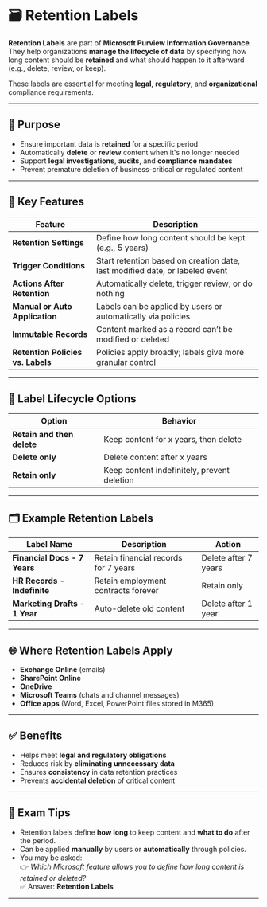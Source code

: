 # 🗃️ Retention Labels

**Retention Labels** are part of **Microsoft Purview Information Governance**. They help organizations **manage the lifecycle of data** by specifying how long content should be **retained** and what should happen to it afterward (e.g., delete, review, or keep).

These labels are essential for meeting **legal**, **regulatory**, and **organizational** compliance requirements.

---

## 🎯 Purpose

- Ensure important data is **retained** for a specific period
- Automatically **delete** or **review** content when it's no longer needed
- Support **legal investigations**, **audits**, and **compliance mandates**
- Prevent premature deletion of business-critical or regulated content

---

## 🧰 Key Features

| Feature                        | Description |
|--------------------------------|-------------|
| **Retention Settings**         | Define how long content should be kept (e.g., 5 years) |
| **Trigger Conditions**         | Start retention based on creation date, last modified date, or labeled event |
| **Actions After Retention**    | Automatically delete, trigger review, or do nothing |
| **Manual or Auto Application** | Labels can be applied by users or automatically via policies |
| **Immutable Records**          | Content marked as a record can’t be modified or deleted |
| **Retention Policies vs. Labels** | Policies apply broadly; labels give more granular control |

---

## 🔄 Label Lifecycle Options

| Option                   | Behavior |
|--------------------------|----------|
| **Retain and then delete** | Keep content for x years, then delete |
| **Delete only**            | Delete content after x years |
| **Retain only**            | Keep content indefinitely, prevent deletion |

---

## 🗂️ Example Retention Labels

| Label Name       | Description                            | Action        |
|------------------|----------------------------------------|---------------|
| **Financial Docs - 7 Years** | Retain financial records for 7 years | Delete after 7 years |
| **HR Records - Indefinite** | Retain employment contracts forever   | Retain only     |
| **Marketing Drafts - 1 Year** | Auto-delete old content              | Delete after 1 year |

---

## 🌐 Where Retention Labels Apply

- **Exchange Online** (emails)
- **SharePoint Online**
- **OneDrive**
- **Microsoft Teams** (chats and channel messages)
- **Office apps** (Word, Excel, PowerPoint files stored in M365)

---

## ✅ Benefits

- Helps meet **legal and regulatory obligations**
- Reduces risk by **eliminating unnecessary data**
- Ensures **consistency** in data retention practices
- Prevents **accidental deletion** of critical content

---

## 📝 Exam Tips

- Retention labels define **how long** to keep content and **what to do** after the period.
- Can be applied **manually** by users or **automatically** through policies.
- You may be asked:  
  👉 *Which Microsoft feature allows you to define how long content is retained or deleted?*  
  ✅ Answer: **Retention Labels**

---